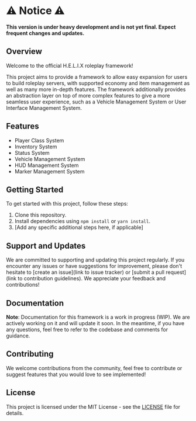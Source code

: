 # ⚠️ Notice ⚠️
**This version is under heavy development and is not yet final. Expect frequent changes and updates.**

## Overview

Welcome to the official H.E.L.I.X roleplay framework!

This project aims to provide a framework to allow easy expansion for users to build roleplay servers, with supported economy and item management as well as many more in-depth features. The framework additionally provides an abstraction layer on top of more complex features to give a more seamless user experience, such as a Vehicle Management System or User Interface Management System.

## Features
- Player Class System
- Inventory System
- Status System
- Vehicle Management System
- HUD Management System
- Marker Management System

## Getting Started

To get started with this project, follow these steps:

1. Clone this repository.
2. Install dependencies using `npm install` or `yarn install`.
3. [Add any specific additional steps here, if applicable]

## Support and Updates

We are committed to supporting and updating this project regularly. If you encounter any issues or have suggestions for improvement, please don't hesitate to [create an issue](link to issue tracker) or [submit a pull request](link to contribution guidelines). We appreciate your feedback and contributions!

## Documentation

**Note**: Documentation for this framework is a work in progress (WIP). We are actively working on it and will update it soon. In the meantime, if you have any questions, feel free to refer to the codebase and comments for guidance.

## Contributing

We welcome contributions from the community, feel free to contribute or suggest features that you would love to see implemented!

## License

This project is licensed under the MIT License - see the [LICENSE](LICENSE) file for details.
